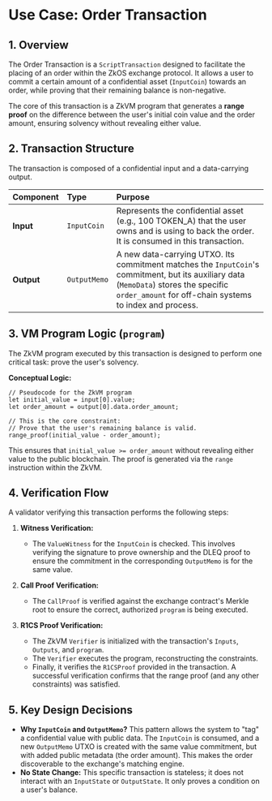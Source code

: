 # Use Case: Order Transaction

## 1. Overview

The Order Transaction is a `ScriptTransaction` designed to facilitate the placing of an order within the ZkOS exchange protocol. It allows a user to commit a certain amount of a confidential asset (`InputCoin`) towards an order, while proving that their remaining balance is non-negative.

The core of this transaction is a ZkVM program that generates a **range proof** on the difference between the user's initial coin value and the order amount, ensuring solvency without revealing either value.

## 2. Transaction Structure

The transaction is composed of a confidential input and a data-carrying output.

| Component | Type | Purpose |
| :--- | :--- | :--- |
| **Input** | `InputCoin` | Represents the confidential asset (e.g., 100 TOKEN_A) that the user owns and is using to back the order. It is consumed in this transaction. |
| **Output** | `OutputMemo` | A new data-carrying UTXO. Its commitment matches the `InputCoin`'s commitment, but its auxiliary data (`MemoData`) stores the specific `order_amount` for off-chain systems to index and process. |

## 3. VM Program Logic (`program`)

The ZkVM program executed by this transaction is designed to perform one critical task: prove the user's solvency.

**Conceptual Logic:**

```
// Pseudocode for the ZkVM program
let initial_value = input[0].value;
let order_amount = output[0].data.order_amount;

// This is the core constraint:
// Prove that the user's remaining balance is valid.
range_proof(initial_value - order_amount);
```

This ensures that `initial_value >= order_amount` without revealing either value to the public blockchain. The proof is generated via the `range` instruction within the ZkVM.

## 4. Verification Flow

A validator verifying this transaction performs the following steps:

1.  **Witness Verification:**
    *   The `ValueWitness` for the `InputCoin` is checked. This involves verifying the signature to prove ownership and the DLEQ proof to ensure the commitment in the corresponding `OutputMemo` is for the same value.

2.  **Call Proof Verification:**
    *   The `CallProof` is verified against the exchange contract's Merkle root to ensure the correct, authorized `program` is being executed.

3.  **R1CS Proof Verification:**
    *   The ZkVM `Verifier` is initialized with the transaction's `Inputs`, `Outputs`, and `program`.
    *   The `Verifier` executes the program, reconstructing the constraints.
    *   Finally, it verifies the `R1CSProof` provided in the transaction. A successful verification confirms that the range proof (and any other constraints) was satisfied.

## 5. Key Design Decisions

-   **Why `InputCoin` and `OutputMemo`?** This pattern allows the system to "tag" a confidential value with public data. The `InputCoin` is consumed, and a new `OutputMemo` UTXO is created with the same value commitment, but with added public metadata (the order amount). This makes the order discoverable to the exchange's matching engine.
-   **No State Change:** This specific transaction is stateless; it does not interact with an `InputState` or `OutputState`. It only proves a condition on a user's balance.
